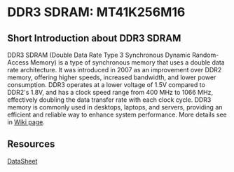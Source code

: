 # DDR3 SDRAM: MT41K256M16

## Short Introduction about DDR3 SDRAM
DDR3 SDRAM (Double Data Rate Type 3 Synchronous Dynamic Random-Access Memory) is a type of synchronous memory that uses a double data rate architecture. It was introduced in 2007 as an improvement over DDR2 memory, offering higher speeds, increased bandwidth, and lower power consumption. DDR3 operates at a lower voltage of 1.5V compared to DDR2's 1.8V, and has a clock speed range from 400 MHz to 1066 MHz, effectively doubling the data transfer rate with each clock cycle. DDR3 memory is commonly used in desktops, laptops, and servers, providing an efficient and reliable way to enhance system performance. More details see in [Wiki page](https://en.wikipedia.org/wiki/DDR3_SDRAM).



## Resources
[DataSheet](https://www.mouser.com/datasheet/2/671/4Gb_DDR3L-1283964.pdf)
